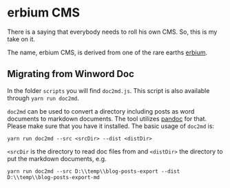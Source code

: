 # erbium CMS

There is a saying that everybody needs to roll his own CMS. So, this is my take
on it.

The name, erbium CMS, is derived from one of the rare earths
[erbium](https://en.wikipedia.org/wiki/Erbium).

## Migrating from Winword Doc

In the folder `scripts` you will find `doc2md.js`. This script is also available through `yarn run doc2md`.

`doc2md` can be used to convert a directory including posts as word documents to markdown documents. The tool utilizes
[pandoc](https://pandoc.org/) for that. Please make sure that you have it installed. The basic usage of `doc2md` is:

```
yarn run doc2md --src <srcDir> --dist <distDir>
```

`<srcDir` is the directory to read doc files from and `<distDir>` the directory to put the markdown documents, e.g.

```
yarn run doc2md --src D:\\temp\\blog-posts-export --dist D:\\temp\\blog-posts-export-md
```

